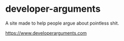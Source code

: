 developer-arguments
===================

A site made to help people argue about pointless shit.

https://www.developerarguments.com
